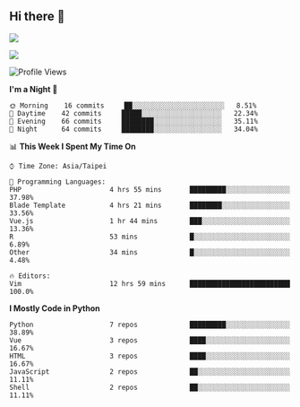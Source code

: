## Hi there 👋

![](https://github-readme-stats.vercel.app/api?username=CSY54&theme=nord&show_icons=true)

![](https://github-readme-stats.vercel.app/api/top-langs/?username=CSY54&theme=nord&layout=compact&card_width=445)

<!--START_SECTION:waka-->
![Profile Views](http://img.shields.io/badge/Profile%20Views-2-blue)

**I'm a Night 🦉** 

```text
🌞 Morning    16 commits     ██░░░░░░░░░░░░░░░░░░░░░░░   8.51% 
🌆 Daytime    42 commits     █████░░░░░░░░░░░░░░░░░░░░   22.34% 
🌃 Evening    66 commits     ████████░░░░░░░░░░░░░░░░░   35.11% 
🌙 Night      64 commits     ████████░░░░░░░░░░░░░░░░░   34.04%

```


📊 **This Week I Spent My Time On** 

```text
⌚︎ Time Zone: Asia/Taipei

💬 Programming Languages: 
PHP                      4 hrs 55 mins       █████████░░░░░░░░░░░░░░░░   37.98% 
Blade Template           4 hrs 21 mins       ████████░░░░░░░░░░░░░░░░░   33.56% 
Vue.js                   1 hr 44 mins        ███░░░░░░░░░░░░░░░░░░░░░░   13.36% 
R                        53 mins             █░░░░░░░░░░░░░░░░░░░░░░░░   6.89% 
Other                    34 mins             █░░░░░░░░░░░░░░░░░░░░░░░░   4.48%

🔥 Editors: 
Vim                      12 hrs 59 mins      █████████████████████████   100.0%

```

**I Mostly Code in Python** 

```text
Python                   7 repos             █████████░░░░░░░░░░░░░░░░   38.89% 
Vue                      3 repos             ████░░░░░░░░░░░░░░░░░░░░░   16.67% 
HTML                     3 repos             ████░░░░░░░░░░░░░░░░░░░░░   16.67% 
JavaScript               2 repos             ██░░░░░░░░░░░░░░░░░░░░░░░   11.11% 
Shell                    2 repos             ██░░░░░░░░░░░░░░░░░░░░░░░   11.11%

```



<!--END_SECTION:waka-->

<!--
**CSY54/CSY54** is a ✨ _special_ ✨ repository because its `README.md` (this file) appears on your GitHub profile.

Here are some ideas to get you started:

- 🔭 I’m currently working on ...
- 🌱 I’m currently learning ...
- 👯 I’m looking to collaborate on ...
- 🤔 I’m looking for help with ...
- 💬 Ask me about ...
- 📫 How to reach me: ...
- 😄 Pronouns: ...
- ⚡ Fun fact: ...
-->
